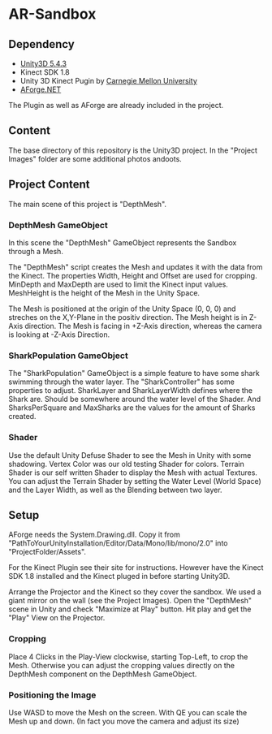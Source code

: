 # AR-Sandbox

## Dependency 
* [Unity3D 5.4.3](http://unity3d.com/)
* Kinect SDK 1.8
* Unity 3D Kinect Pugin by [Carnegie Mellon University](http://wiki.etc.cmu.edu/unity3d/index.php/Microsoft_Kinect_-_Microsoft_SDK)
* [AForge.NET](http://www.aforgenet.com/)

The Plugin as well as AForge are already included in the project.

## Content

The base directory of this repository is the Unity3D project.
In the "Project Images" folder are some additional photos andoots.

## Project Content

The main scene of this project is "DepthMesh".

### DepthMesh GameObject

In this scene the "DepthMesh" GameObject represents the Sandbox through a Mesh.

The "DepthMesh" script creates the Mesh and updates it with the data from the Kinect. 
The properties Width, Height and Offset are used for cropping.
MinDepth and MaxDepth are used to limit the Kinect input values.
MeshHeight is the height of the Mesh in the Unity Space.

The Mesh is positioned at the origin of the Unity Space (0, 0, 0) and streches on the X,Y-Plane in the positiv direction.
The Mesh height is in Z-Axis direction. The Mesh is facing in +Z-Axis direction, whereas the camera is looking at -Z-Axis Direction.

### SharkPopulation GameObject

The "SharkPopulation" GameObject is a simple feature to have some shark swimming through the water layer.
The "SharkController" has some properties to adjust.
SharkLayer and SharkLayerWidth defines where the Shark are. Should be somewhere around the water level of the Shader.
And SharksPerSquare and MaxSharks are the values for the amount of Sharks created.

### Shader

Use the default Unity Defuse Shader to see the Mesh in Unity with some shadowing.
Vertex Color was our old testing Shader for colors.
Terrain Shader is our self written Shader to display the Mesh with actual Textures.
You can adjust the Terrain Shader by setting the Water Level (World Space) and the Layer Width, as well as the Blending between two layer.

## Setup

AForge needs the System.Drawing.dll. Copy it from "PathToYourUnityInstallation/Editor/Data/Mono/lib/mono/2.0" into "ProjectFolder/Assets".

For the Kinect Plugin see their site for instructions.
However have the Kinect SDK 1.8 installed and the Kinect pluged in before starting Unity3D.

Arrange the Projector and the Kinect so they cover the sandbox. We used a giant mirror on the wall (see the Project Images).
Open the "DepthMesh" scene in Unity and check "Maximize at Play" button. Hit play and get the "Play" View on the Projector.

### Cropping

Place 4 Clicks in the Play-View clockwise, starting Top-Left, to crop the Mesh.
Otherwise you can adjust the cropping values directly on the DepthMesh component on the DepthMesh GameObject.

### Positioning the Image

Use WASD to move the Mesh on the screen. With QE you can scale the Mesh up and down.
(In fact you move the camera and adjust its size)
